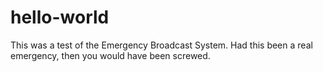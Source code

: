 # hello-world
This was a test of the Emergency Broadcast System.
Had this been a real emergency, then you would have been screwed. 
